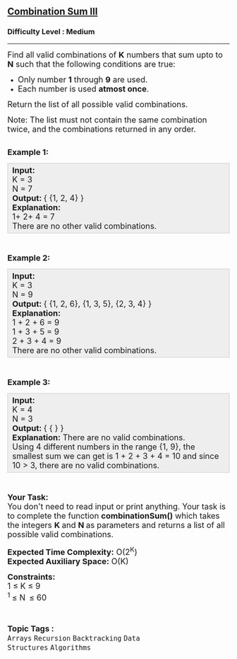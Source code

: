 <h2><a href="https://www.geeksforgeeks.org/problems/combination-sum-iii/1?page=10&category=Arrays&difficulty=Medium&sortBy=submissions">Combination Sum III</a></h2><h3>Difficulty Level : Medium</h3><hr><div class="problems_problem_content__Xm_eO"><p><span style="font-size: 18px;">Find all valid combinations of <strong>K</strong>&nbsp;numbers that sum upto to <strong>N</strong> such that the following conditions are true:</span></p>
<ul>
<li><span style="font-size: 18px;">Only&nbsp;number <strong>1</strong> through <strong>9</strong> are used.</span></li>
<li><span style="font-size: 18px;">Each number is used <strong>atmost once</strong>.</span></li>
</ul>
<p><span style="font-size: 18px;">Return the list of all possible valid combinations.</span></p>
<p><span style="font-size: 18px;">Note: The list must not contain the same combination twice, and the combinations returned in any order.</span><br>&nbsp;</p>
<p><span style="font-size: 18px;"><strong>Example 1:</strong></span></p>
<div style="--darkreader-inline-bgcolor: #222426; --darkreader-inline-bgimage: initial; --darkreader-inline-border-bottom: #3e4446; --darkreader-inline-border-left: #3e4446; --darkreader-inline-border-right: #3e4446; --darkreader-inline-border-top: #3e4446; background: #eeeeee; border: 1px solid #cccccc; padding: 5px 10px;"><span style="font-size: 18px;"><strong>Input:</strong><br>K = 3<br>N = 7<br><strong>Output:&nbsp;</strong>{ {1, 2, 4} }<br><strong>Explanation:</strong>&nbsp;<br>1+ 2+ 4 = 7<br>There are no other valid combinations.</span></div>
<p>&nbsp;</p>
<p><span style="font-size: 18px;"><strong>Example 2:</strong></span></p>
<div style="--darkreader-inline-bgcolor: #222426; --darkreader-inline-bgimage: initial; --darkreader-inline-border-bottom: #3e4446; --darkreader-inline-border-left: #3e4446; --darkreader-inline-border-right: #3e4446; --darkreader-inline-border-top: #3e4446; background: #eeeeee; border: 1px solid #cccccc; padding: 5px 10px;"><span style="font-size: 18px;"><strong>Input:</strong><br>K = 3<br>N = 9<br><strong>Output:&nbsp;</strong>{ {1, 2, 6}, {1, 3, 5}, {2, 3, 4}&nbsp;}<br><strong>Explanation:</strong>&nbsp;<br>1 + 2 + 6 = 9<br>1 + 3&nbsp;+ 5&nbsp;= 9<br>2 + 3&nbsp;+ 4&nbsp;= 9<br>There are no other valid combinations.</span></div>
<p>&nbsp;</p>
<p><span style="font-size: 18px;"><strong>Example 3:</strong></span></p>
<div style="--darkreader-inline-bgcolor: #222426; --darkreader-inline-bgimage: initial; --darkreader-inline-border-bottom: #3e4446; --darkreader-inline-border-left: #3e4446; --darkreader-inline-border-right: #3e4446; --darkreader-inline-border-top: #3e4446; background: #eeeeee; border: 1px solid #cccccc; padding: 5px 10px;"><span style="font-size: 18px;"><strong>Input:</strong><br>K = 4<br>N = 3<br><strong>Output:&nbsp;</strong>{ { } }<br><strong>Explanation:</strong>&nbsp;There are no valid combinations.<br>Using 4 different numbers in the range {1, 9}, the smallest sum we can get is 1 + 2 + 3 + 4 = 10 and since 10 &gt; 3, there are no valid combinations.</span></div>
<p>&nbsp;</p>
<p><span style="font-size: 18px;"><strong>Your Task:</strong><br>You don't need to read input or print anything. Your task is to complete the function <strong>combinationSum</strong><strong>()</strong>&nbsp;which takes the&nbsp;integers <strong>K&nbsp;</strong>and <strong>N&nbsp;</strong>as parameters and returns a list of all possible valid combinations.</span></p>
<p><span style="font-size: 18px;"><strong>Expected Time Complexity:</strong>&nbsp;O(2<sup>K</sup>)<br><strong>Expected Auxiliary Space:</strong>&nbsp;O(K)</span></p>
<p><span style="font-size: 18px;"><strong>Constraints:</strong><br>1 ≤ K&nbsp;≤ 9<br><sup>1&nbsp;</sup>≤ N<sub>&nbsp;&nbsp;</sub>≤ 60</span></p></div><br><p><span style=font-size:18px><strong>Topic Tags : </strong><br><code>Arrays</code>&nbsp;<code>Recursion</code>&nbsp;<code>Backtracking</code>&nbsp;<code>Data Structures</code>&nbsp;<code>Algorithms</code>&nbsp;